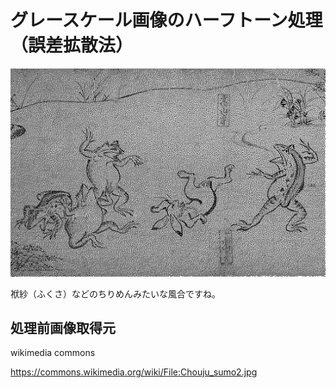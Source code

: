 グレースケール画像のハーフトーン処理（誤差拡散法）
========================================

![halftone](./halftone.png)

袱紗（ふくさ）などのちりめんみたいな風合ですね。


処理前画像取得元
--------------
wikimedia commons

https://commons.wikimedia.org/wiki/File:Chouju_sumo2.jpg
